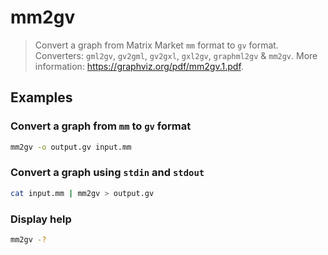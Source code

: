 # mm2gv

> Convert a graph from Matrix Market `mm` format to `gv` format. Converters: `gml2gv`, `gv2gml`, `gv2gxl`, `gxl2gv`, `graphml2gv` & `mm2gv`. More information: <https://graphviz.org/pdf/mm2gv.1.pdf>.

## Examples

### Convert a graph from `mm` to `gv` format

```bash
mm2gv -o output.gv input.mm
```

### Convert a graph using `stdin` and `stdout`

```bash
cat input.mm | mm2gv > output.gv
```

### Display help

```bash
mm2gv -?
```
